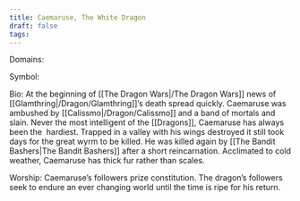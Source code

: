 ```yaml
---
title: Caemaruse, The White Dragon
draft: false
tags:
---
```

Domains: 

Symbol:

Bio: At the beginning of [[The Dragon Wars|/The Dragon Wars]] news of [[Glamthring|/Dragon/Glamthring]]’s death spread quickly. Caemaruse was ambushed by [[Calissmo|/Dragon/Calissmo]] and a band of mortals and slain. Never the most intelligent of the [[Dragons]], Caemaruse has always been the  hardiest. Trapped in a valley with his wings destroyed it still took days for the great wyrm to be killed. He was killed again by [[The Bandit Bashers|The Bandit Bashers]] after a short reincarnation. Acclimated to cold weather, Caemaruse has thick fur rather than scales.

Worship: Caemaruse’s followers prize constitution. The dragon’s followers seek to endure an ever changing world until the time is ripe for his return.